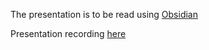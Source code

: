The presentation is to be read using [Obsidian](https://obsidian.md/) 

Presentation recording [here](https://www.youtube.com/watch?v=YfmfiQJIG5E)